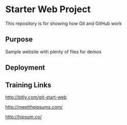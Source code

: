 # Starter Web Project

This repository is for showing how Git and GitHub work

## Purpose

Sample website with plenty of files for demos

## Deployment

## Training Links

http://bitly.com/git-start-web<p>
http://meettheipsums.com/<p>
http://hipsum.co/<p>


